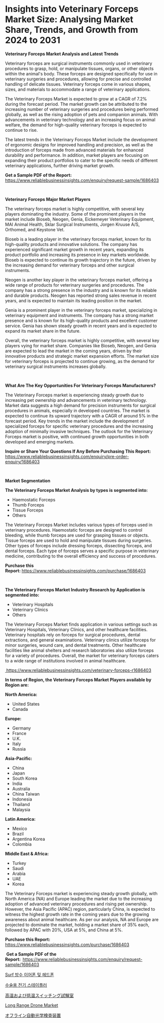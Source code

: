 <p><h1>Insights into Veterinary Forceps Market Size: Analysing Market Share, Trends, and Growth from 2024 to 2031</h1></p><p><strong>Veterinary Forceps Market Analysis and Latest Trends</strong></p>
<p><p>Veterinary forceps are surgical instruments commonly used in veterinary procedures to grasp, hold, or manipulate tissues, organs, or other objects within the animal's body. These forceps are designed specifically for use in veterinary surgeries and procedures, allowing for precise and controlled handling of delicate tissues. Veterinary forceps come in various shapes, sizes, and materials to accommodate a range of veterinary applications.</p><p>The Veterinary Forceps Market is expected to grow at a CAGR of 7.2% during the forecast period. The market growth can be attributed to the increasing number of veterinary surgeries and procedures being performed globally, as well as the rising adoption of pets and companion animals. With advancements in veterinary technology and an increasing focus on animal welfare, the demand for high-quality veterinary forceps is expected to continue to rise.</p><p>The latest trends in the Veterinary Forceps Market include the development of ergonomic designs for improved handling and precision, as well as the introduction of forceps made from advanced materials for enhanced durability and performance. In addition, market players are focusing on expanding their product portfolios to cater to the specific needs of different veterinary applications, further driving market growth.</p></p>
<p><strong>Get a Sample PDF of the Report:&nbsp;</strong> <a href="https://www.reliablebusinessinsights.com/enquiry/request-sample/1686403">https://www.reliablebusinessinsights.com/enquiry/request-sample/1686403</a></p>
<p>&nbsp;</p>
<p><strong>Veterinary Forceps Major Market Players</strong></p>
<p><p>The veterinary forceps market is highly competitive, with several key players dominating the industry. Some of the prominent players in the market include Bioseb, Neogen, Genia, Eickemeyer Veterinary Equipment, MAI Animal Health, Sklar Surgical Instruments, Jorgen Kruuse A/S, Orthomed, and Keystone Vet.</p><p>Bioseb is a leading player in the veterinary forceps market, known for its high-quality products and innovative solutions. The company has experienced significant market growth in recent years, expanding its product portfolio and increasing its presence in key markets worldwide. Bioseb is expected to continue its growth trajectory in the future, driven by the increasing demand for veterinary forceps and other surgical instruments.</p><p>Neogen is another key player in the veterinary forceps market, offering a wide range of products for veterinary surgeries and procedures. The company has a strong presence in the industry and is known for its reliable and durable products. Neogen has reported strong sales revenue in recent years, and is expected to maintain its leading position in the market.</p><p>Genia is a prominent player in the veterinary forceps market, specializing in veterinary equipment and instruments. The company has a strong market presence and is known for its high-quality products and excellent customer service. Genia has shown steady growth in recent years and is expected to expand its market share in the future.</p><p>Overall, the veterinary forceps market is highly competitive, with several key players vying for market share. Companies like Bioseb, Neogen, and Genia are expected to lead the market in the coming years, driven by their innovative products and strategic market expansion efforts. The market size for veterinary forceps is projected to continue growing, as the demand for veterinary surgical instruments increases globally.</p></p>
<p>&nbsp;</p>
<p><strong>What Are The Key Opportunities For Veterinary Forceps Manufacturers?</strong></p>
<p><p>The Veterinary Forceps market is experiencing steady growth due to increasing pet ownership and advancements in veterinary technology. Market data suggests a high demand for precision instruments for surgical procedures in animals, especially in developed countries. The market is expected to continue its upward trajectory with a CAGR of around 5% in the forecast period. Key trends in the market include the development of specialized forceps for specific veterinary procedures and the increasing adoption of minimally invasive techniques. The outlook for the Veterinary Forceps market is positive, with continued growth opportunities in both developed and emerging markets.</p></p>
<p><strong>Inquire or Share Your Questions If Any Before Purchasing This Report:</strong> <a href="https://www.reliablebusinessinsights.com/enquiry/pre-order-enquiry/1686403">https://www.reliablebusinessinsights.com/enquiry/pre-order-enquiry/1686403</a></p>
<p>&nbsp;</p>
<p><strong>Market Segmentation</strong></p>
<p><strong>The Veterinary Forceps Market Analysis by types is segmented into:</strong></p>
<p><ul><li>Haemostatic Forceps</li><li>Thumb Forceps</li><li>Tissue Forceps</li><li>Others</li></ul></p>
<p><p>The Veterinary Forceps Market includes various types of forceps used in veterinary procedures. Haemostatic forceps are designed to control bleeding, while thumb forceps are used for grasping tissues or objects. Tissue forceps are used to hold and manipulate tissues during surgeries. Other types of forceps include dressing forceps, dissecting forceps, and dental forceps. Each type of forceps serves a specific purpose in veterinary medicine, contributing to the overall efficiency and success of procedures.</p></p>
<p><strong>Purchase this Report:&nbsp;</strong><a href="https://www.reliablebusinessinsights.com/purchase/1686403">https://www.reliablebusinessinsights.com/purchase/1686403</a></p>
<p>&nbsp;</p>
<p><strong>The Veterinary Forceps Market Industry Research by Application is segmented into:</strong></p>
<p><ul><li>Veterinary Hospitals</li><li>Veterinary Clinics</li><li>Others</li></ul></p>
<p><p>The Veterinary Forceps Market finds application in various settings such as Veterinary Hospitals, Veterinary Clinics, and other healthcare facilities. Veterinary hospitals rely on forceps for surgical procedures, dental extractions, and general examinations. Veterinary clinics utilize forceps for minor surgeries, wound care, and dental treatments. Other healthcare facilities like animal shelters and research laboratories also utilize forceps for a variety of procedures. Overall, the market for veterinary forceps caters to a wide range of institutions involved in animal healthcare.</p></p>
<p><a href="https://www.reliablebusinessinsights.com/veterinary-forceps-r1686403">&nbsp;https://www.reliablebusinessinsights.com/veterinary-forceps-r1686403</a></p>
<p><strong>In terms of Region, the Veterinary Forceps Market Players available by Region are:</strong></p>
<p>
    <p> <strong> North America: </strong>
        <ul>
            <li>United States</li>
            <li>Canada</li>
        </ul>
        </p> 
    <p> <strong> Europe: </strong>
        <ul>
            <li>Germany</li>
            <li>France</li>
            <li>U.K.</li>
            <li>Italy</li>
            <li>Russia</li>
        </ul>
        </p> 
    <p> <strong> Asia-Pacific: </strong>
        <ul>
            <li>China</li>
            <li>Japan</li>
            <li>South Korea</li>
            <li>India</li>
            <li>Australia</li>
            <li>China Taiwan</li>
            <li>Indonesia</li>
            <li>Thailand</li>
            <li>Malaysia</li>
        </ul>
        </p> 
    <p> <strong> Latin America: </strong>
        <ul>
            <li>Mexico</li>
            <li>Brazil</li>
            <li>Argentina Korea</li>
            <li>Colombia</li>
        </ul>
        </p> 
    <p> <strong> Middle East & Africa: </strong>
        <ul>
            <li>Turkey</li>
            <li>Saudi</li>
            <li>Arabia</li>
            <li>UAE</li>
            <li>Korea</li>
        </ul>
    </p>
    </p>
<p><p>The Veterinary Forceps market is experiencing steady growth globally, with North America (NA) and Europe leading the market due to the increasing adoption of advanced veterinary procedures and rising pet ownership. However, the Asia Pacific (APAC) region, particularly China, is expected to witness the highest growth rate in the coming years due to the growing awareness about animal healthcare. As per our analysis, NA and Europe are projected to dominate the market, holding a market share of 35% each, followed by APAC with 20%, USA at 5%, and China at 5%.</p></p>
<p><strong>Purchase this Report: </strong><a href="https://www.reliablebusinessinsights.com/purchase/1686403">https://www.reliablebusinessinsights.com/purchase/1686403</a></p>
<p>&nbsp;<strong>Get a Sample PDF of the Report:&nbsp;&nbsp;</strong><a href="https://www.reliablebusinessinsights.com/enquiry/request-sample/1686403">https://www.reliablebusinessinsights.com/enquiry/request-sample/1686403</a></p>
<p><strong></strong></p>
<p><p><a href="https://github.com/vsoq0zknh59/Market-Research-Report-List-2/blob/main/5463536105975.md">Surf 방수 이어폰 및 헤드폰</a></p><p><a href="https://github.com/Tristiarton768456/Market-Research-Report-List-2/blob/main/2054762105976.md">수술용 전기 스테이플러</a></p><p><a href="https://github.com/LizaHeller2023/Market-Research-Report-List-1/blob/main/7871074111105.md">高温および低温スイッチング試験室</a></p><p><a href="https://issuu.com/reportprime-2/docs/long-range-drone-market-size-2030.pptx">Long Range Drone Market</a></p><p><a href="https://github.com/deonnorth8/Market-Research-Report-List-1/blob/main/7765323111104.md">オフライン自動光学検査装置</a></p></p>